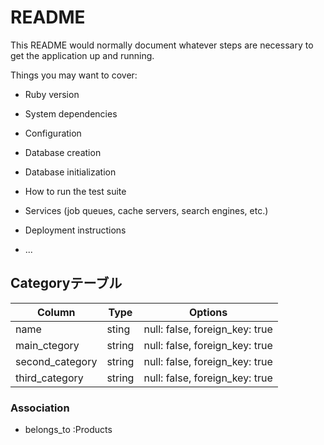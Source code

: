 # README

This README would normally document whatever steps are necessary to get the
application up and running.

Things you may want to cover:

* Ruby version

* System dependencies

* Configuration

* Database creation

* Database initialization

* How to run the test suite

* Services (job queues, cache servers, search engines, etc.)

* Deployment instructions

* ...



## Categoryテーブル
|Column|Type|Options|
|------|----|-------|
|name|sting|null: false, foreign_key: true|
|main_ctegory|string|null: false, foreign_key: true|
|second_category|string|null: false, foreign_key: true|
|third_category|string|null: false, foreign_key: true|
### Association
- belongs_to :Products
